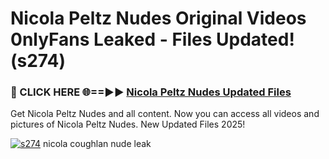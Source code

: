 # Nicola Peltz Nudes Original Videos 0nlyFans Leaked - Files Updated! (s274)

<h3>🔴 CLICK HERE 🌐==►► <a href="https://tinyurl.com/5h6xmrr3" rel="nofollow">Nicola Peltz Nudes Updated Files</a></h3>

Get Nicola Peltz Nudes and all content. Now you can access all videos and pictures of Nicola Peltz Nudes. New Updated Files 2025!

[![s274](https://i.imgur.com/KVD873Z.gif)](https://tinyurl.com/5h6xmrr3)
nicola coughlan nude leak